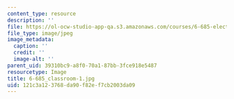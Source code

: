 ```yaml
---
content_type: resource
description: ''
file: https://ol-ocw-studio-app-qa.s3.amazonaws.com/courses/6-685-electric-machines-fall-2013/121c3a123768da90f82ef7cb2003da09_6-685_classroom-1.jpg
file_type: image/jpeg
image_metadata:
  caption: ''
  credit: ''
  image-alt: ''
parent_uid: 39310bc9-a8f0-70a1-87bb-3fce918e5487
resourcetype: Image
title: 6-685_classroom-1.jpg
uid: 121c3a12-3768-da90-f82e-f7cb2003da09
---
```

